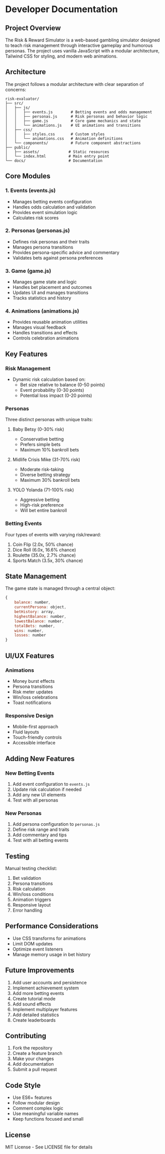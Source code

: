# Developer Documentation

## Project Overview

The Risk & Reward Simulator is a web-based gambling simulator designed to teach risk management through interactive gameplay and humorous personas. The project uses vanilla JavaScript with a modular architecture, Tailwind CSS for styling, and modern web animations.

## Architecture

The project follows a modular architecture with clear separation of concerns:

```
risk-evaluator/
├── src/
│   ├── js/
│   │   ├── events.js        # Betting events and odds management
│   │   ├── personas.js      # Risk personas and behavior logic
│   │   ├── game.js          # Core game mechanics and state
│   │   └── animations.js    # UI animations and transitions
│   ├── css/
│   │   ├── styles.css       # Custom styles
│   │   └── animations.css   # Animation definitions
│   └── components/          # Future component abstractions
├── public/
│   ├── assets/             # Static resources
│   └── index.html          # Main entry point
└── docs/                   # Documentation
```

## Core Modules

### 1. Events (events.js)
- Manages betting events configuration
- Handles odds calculation and validation
- Provides event simulation logic
- Calculates risk scores

### 2. Personas (personas.js)
- Defines risk personas and their traits
- Manages persona transitions
- Provides persona-specific advice and commentary
- Validates bets against persona preferences

### 3. Game (game.js)
- Manages game state and logic
- Handles bet placement and outcomes
- Updates UI and manages transitions
- Tracks statistics and history

### 4. Animations (animations.js)
- Provides reusable animation utilities
- Manages visual feedback
- Handles transitions and effects
- Controls celebration animations

## Key Features

### Risk Management
- Dynamic risk calculation based on:
  - Bet size relative to balance (0-50 points)
  - Event probability (0-30 points)
  - Potential loss impact (0-20 points)

### Personas
Three distinct personas with unique traits:
1. Baby Betsy (0-30% risk)
   - Conservative betting
   - Prefers simple bets
   - Maximum 10% bankroll bets

2. Midlife Crisis Mike (31-70% risk)
   - Moderate risk-taking
   - Diverse betting strategy
   - Maximum 30% bankroll bets

3. YOLO Yolanda (71-100% risk)
   - Aggressive betting
   - High-risk preference
   - Will bet entire bankroll

### Betting Events
Four types of events with varying risk/reward:
1. Coin Flip (2.0x, 50% chance)
2. Dice Roll (6.0x, 16.6% chance)
3. Roulette (35.0x, 2.7% chance)
4. Sports Match (3.5x, 30% chance)

## State Management

The game state is managed through a central object:
```javascript
{
    balance: number,
    currentPersona: object,
    betHistory: array,
    highestBalance: number,
    lowestBalance: number,
    totalBets: number,
    wins: number,
    losses: number
}
```

## UI/UX Features

### Animations
- Money burst effects
- Persona transitions
- Risk meter updates
- Win/loss celebrations
- Toast notifications

### Responsive Design
- Mobile-first approach
- Fluid layouts
- Touch-friendly controls
- Accessible interface

## Adding New Features

### New Betting Events
1. Add event configuration to `events.js`
2. Update risk calculation if needed
3. Add any new UI elements
4. Test with all personas

### New Personas
1. Add persona configuration to `personas.js`
2. Define risk range and traits
3. Add commentary and tips
4. Test with all betting events

## Testing

Manual testing checklist:
1. Bet validation
2. Persona transitions
3. Risk calculation
4. Win/loss conditions
5. Animation triggers
6. Responsive layout
7. Error handling

## Performance Considerations

- Use CSS transforms for animations
- Limit DOM updates
- Optimize event listeners
- Manage memory usage in bet history

## Future Improvements

1. Add user accounts and persistence
2. Implement achievement system
3. Add more betting events
4. Create tutorial mode
5. Add sound effects
6. Implement multiplayer features
7. Add detailed statistics
8. Create leaderboards

## Contributing

1. Fork the repository
2. Create a feature branch
3. Make your changes
4. Add documentation
5. Submit a pull request

## Code Style

- Use ES6+ features
- Follow modular design
- Comment complex logic
- Use meaningful variable names
- Keep functions focused and small

## License

MIT License - See LICENSE file for details 